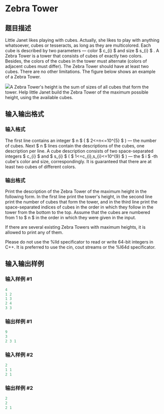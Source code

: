 # Zebra Tower

## 题目描述

Little Janet likes playing with cubes. Actually, she likes to play with anything whatsoever, cubes or tesseracts, as long as they are multicolored. Each cube is described by two parameters — color $ c_{i} $ and size $ s_{i} $ . A Zebra Tower is a tower that consists of cubes of exactly two colors. Besides, the colors of the cubes in the tower must alternate (colors of adjacent cubes must differ). The Zebra Tower should have at least two cubes. There are no other limitations. The figure below shows an example of a Zebra Tower.

![](https://cdn.luogu.com.cn/upload/vjudge_pic/CF159E/f33171cfff84c23150eb82e578a37293690a12de.png)A Zebra Tower's height is the sum of sizes of all cubes that form the tower. Help little Janet build the Zebra Tower of the maximum possible height, using the available cubes.

## 输入输出格式

### 输入格式

The first line contains an integer $ n $ ( $ 2<=n<=10^{5} $ ) — the number of cubes. Next $ n $ lines contain the descriptions of the cubes, one description per line. A cube description consists of two space-separated integers $ c_{i} $ and $ s_{i} $ ( $ 1<=c_{i},s_{i}<=10^{9} $ ) — the $ i $ -th cube's color and size, correspondingly. It is guaranteed that there are at least two cubes of different colors.

### 输出格式

Print the description of the Zebra Tower of the maximum height in the following form. In the first line print the tower's height, in the second line print the number of cubes that form the tower, and in the third line print the space-separated indices of cubes in the order in which they follow in the tower from the bottom to the top. Assume that the cubes are numbered from 1 to $ n $ in the order in which they were given in the input.

If there are several existing Zebra Towers with maximum heights, it is allowed to print any of them.

Please do not use the %lld specificator to read or write 64-bit integers in С++. It is preferred to use the cin, cout streams or the %I64d specificator.

## 输入输出样例

### 输入样例 #1

```cpp
4
1 2
1 3
2 4
3 3

```
### 输出样例 #1

```cpp
9
3
2 3 1 

```
### 输入样例 #2

```cpp
2
1 1
2 1

```
### 输出样例 #2

```cpp
2
2
2 1 

```
